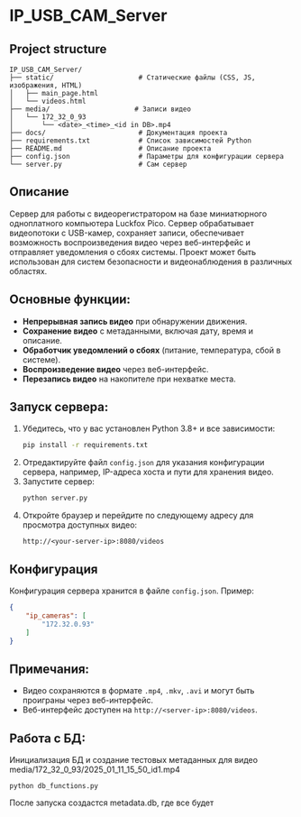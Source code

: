 # IP_USB_CAM_Server

## Project structure
```commandline
IP_USB_CAM_Server/
├── static/                     # Статические файлы (CSS, JS, изображения, HTML)
│   ├── main_page.html
│   └── videos.html
├── media/                     # Записи видео
│   └── 172_32_0_93
│       └── <date>_<time>_<id in DB>.mp4
├── docs/                       # Документация проекта
├── requirements.txt            # Список зависимостей Python
├── README.md                   # Описание проекта
├── config.json                 # Параметры для конфигурации сервера
└── server.py                   # Сам сервер
```

## Описание
Сервер для работы с видеорегистратором на базе миниатюрного одноплатного компьютера Luckfox Pico. Сервер обрабатывает видеопотоки с USB-камер, сохраняет записи, обеспечивает возможность воспроизведения видео через веб-интерфейс и отправляет уведомления о сбоях системы. Проект может быть использован для систем безопасности и видеонаблюдения в различных областях.

## Основные функции:
- **Непрерывная запись видео** при обнаружении движения.
- **Сохранение видео** с метаданными, включая дату, время и описание.
- **Обработчик уведомлений о сбоях** (питание, температура, сбой в системе).
- **Воспроизведение видео** через веб-интерфейс.
- **Перезапись видео** на накопителе при нехватке места.
  
## Запуск сервера:
1. Убедитесь, что у вас установлен Python 3.8+ и все зависимости:
   ```bash
   pip install -r requirements.txt
   ```
2. Отредактируйте файл `config.json` для указания конфигурации сервера, например, IP-адреса хоста и пути для хранения видео.
3. Запустите сервер:
   ```bash
   python server.py
   ```
4. Откройте браузер и перейдите по следующему адресу для просмотра доступных видео:
   ```
   http://<your-server-ip>:8080/videos
   ```

## Конфигурация
Конфигурация сервера хранится в файле `config.json`. Пример:
```json
{
    "ip_cameras": [
        "172.32.0.93"
    ]
}
```

## Примечания:
- Видео сохраняются в формате `.mp4`, `.mkv`, `.avi` и могут быть проиграны через веб-интерфейс.
- Веб-интерфейс доступен на `http://<server-ip>:8080/videos`.


## Работа с БД:
Инициализация БД и создание тестовых метаданных для видео media/172_32_0_93/2025_01_11_15_50_id1.mp4
```commandline
python db_functions.py
```
После запуска создастся metadata.db, где все будет
